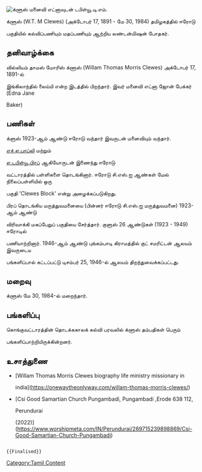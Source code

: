 ![க்ளூஸ் மனைவி எட்னாவுடன்](Clews.jpg "க்ளூஸ் மனைவி எட்னாவுடன்") டபிள்யூ.டி.எம்.
க்ளூஸ் (W.T. M Clewes) (அக்டோபர் 17, 1891 - மே 30, 1984) தமிழகத்தில் ஈரோடு
பகுதியில் கல்விப்பணியும் மதப்பணியும் ஆற்றிய லண்டன்மிஷன் போதகர்.

## தனிவாழ்க்கை

வில்லியம் தாமஸ் மோரிஸ் க்ளூஸ் (Willam Thomas Morris Clewes) அக்டோபர் 17, 1891-ல்
இங்கிலாந்தில் லைய்யி என்ற இடத்தில் பிறந்தார். இவர் மனைவி எட்னா ஜோன் பேக்கர் (Edna Jane
Baker)

## பணிகள்

க்ளுஸ் 1923-ஆம் ஆண்டு ஈரோடு வந்தார் இவருடன் மனைவியும் வந்தார்.
[எச்.ஏ.பாப்லி](எச்.ஏ.பாப்லி "wikilink") மற்றும்
[ஏ.டபிள்யூ.பிரப்](ஏ.டபிள்யூ.பிரப் "wikilink") ஆகியோருடன் இணைந்து ஈரோடு
வட்டாரத்தில் பள்ளிகளை தொடங்கினார். ஈரோடு சி.எஸ்.ஐ ஆண்கள் மேல் நிலைப்பள்ளியில் ஒரு
பகுதி \'Clewes Block' என்று அழைக்கப்படுகிறது.

பிரப் தொடங்கிய மருத்துவமனையை (பின்னர் ஈரோடு சி.எஸ்.ஐ மருத்துவமனை) 1923-ஆம் ஆண்டு
விரிவாக்கி மகப்பேறுப் பகுதியை சேர்த்தார். குளுஸ் 26 ஆண்டுகள் (1923 - 1949) ஈரோடில்
பணியாற்றினார். 1946-ஆம் ஆண்டு புங்கம்பாடி கிராமத்தில் குட் சமரிட்டன் ஆலயம் இவருடைய
பங்களிப்பால் கட்டப்பட்டு டிசம்பர் 25, 1946-ல் ஆலயம் திறந்துவைக்கப்பட்டது.

## மறைவு

க்ளூஸ் மே 30, 1984-ல் மறைந்தார்.

## பங்களிப்பு

கொங்குவட்டாரத்தின் தொடக்ககாலக் கல்வி பரவலில் க்ளூஸ் தம்பதிகள் பெரும்
பங்களிப்பாற்றியிருக்கின்றனர்.

## உசாத்துணை

-   [Willam Thomas Morris Clewes biography life ministry missionary in
    india](https://onewaytheonlyway.com/willam-thomas-morris-clewes/)
-   [Csi Good Samartian Church Pungambadi, Pungambadi ,Erode 638 112,
    Perundurai
    (2022)](https://www.worshipmeta.com/IN/Perundurai/269715239898869/Csi-Good-Samartian-Church-Pungambadi)

```{=mediawiki}
{{Finalised}}
```
[Category:Tamil Content](Category:Tamil_Content "wikilink")
